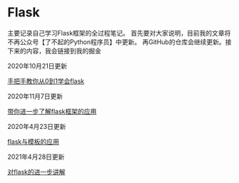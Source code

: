 # Flask
主要记录自己学习Flask框架的全过程笔记。
首先要对大家说明，目前我的文章将不再公众号【了不起的Python程序员】中更新。
再GitHub的仓库会继续更新。接下来的内容，我会链接到我的掘金

2020年10月21日更新

[手把手教你从0到1学会flask](https://mp.weixin.qq.com/s/JeGn7nRE1VzGdxm4Js0SeA)

2020年11月7日更新

[带你进一步了解flask框架的应用](https://mp.weixin.qq.com/s/0tqoWjBMrefxcgEGVowAzQ)

2020年4月23日更新

[flask与模板的应用](https://mp.weixin.qq.com/s/ku2I9D72chm5rVS3My0g3Q)

2021年4月28日更新

[对flask的进一步讲解](https://mp.weixin.qq.com/s/1xDn6EUNLK8VAm8roKghgg)
